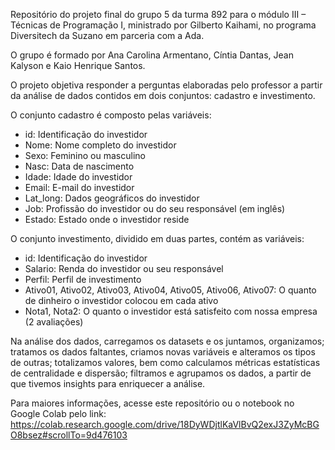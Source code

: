 Repositório do projeto final do grupo 5 da turma 892 para o módulo III – Técnicas de Programação I, ministrado por Gilberto Kaihami, no programa Diversitech da Suzano em parceria com a Ada.

O grupo é formado por Ana Carolina Armentano, Cíntia Dantas, Jean Kalyson e Kaio Henrique Santos.

O projeto objetiva responder a perguntas elaboradas pelo professor a partir da análise de dados contidos em dois conjuntos: cadastro e investimento.

O conjunto cadastro é composto pelas variáveis:
- id: Identificação do investidor
- Nome: Nome completo do investidor 
- Sexo: Feminino ou masculino
- Nasc: Data de nascimento
- Idade: Idade do investidor 
- Email: E-mail do investidor
- Lat_long: Dados geográficos do investidor
- Job: Profissão do investidor ou do seu responsável (em inglês)
- Estado: Estado onde o investidor reside

O conjunto investimento, dividido em duas partes, contém as variáveis:
- id: Identificação do investidor
- Salario: Renda do investidor ou seu responsável
- Perfil: Perfil de investimento
- Ativo01, Ativo02, Ativo03, Ativo04, Ativo05, Ativo06, Ativo07: O quanto de dinheiro o investidor colocou em cada ativo
- Nota1, Nota2: O quanto o investidor está satisfeito com nossa empresa (2 avaliações)

Na análise dos dados, carregamos os datasets e os juntamos, organizamos; tratamos os dados faltantes, criamos novas variáveis e alteramos os tipos de outras; totalizamos valores, bem como calculamos métricas estatísticas de centralidade e dispersão; filtramos e agrupamos os dados, a partir de que tivemos insights para enriquecer a análise.

Para maiores informações, acesse este repositório ou o notebook no Google Colab pelo link: https://colab.research.google.com/drive/18DyWDjtlKaVlBvQ2exJ3ZyMcBGO8bsez#scrollTo=9d476103
